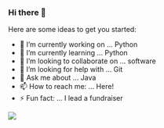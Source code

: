 ### Hi there 👋
Here are some ideas to get you started:

- 🔭 I’m currently working on ... Python
- 🌱 I’m currently learning ... Python
- 👯 I’m looking to collaborate on ... software
- 🤔 I’m looking for help with ... Git
- 💬 Ask me about ... Java
- 📫 How to reach me: ... Here! 
- ⚡ Fun fact: ... I lead a fundraiser 


<img src= "https://github-readme-stats.vercel.app/api?username=Yvangelion&&show_icons=true&title_color=FFFFFF&icon_color=4C64B7&text_color=FFFFFF&bg_color=151515" >
